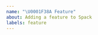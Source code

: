 ```yaml
---
name: "\U0001F38A Feature"
about: Adding a feature to Spack
labels: feature
---
```


<!-- Thank you for taking the time to contribute a core feature to Spack!

Please provide a description of the feature you are contributing.

If you or someone else has requested this feature in an issue that you know of, please link it here by putting "Fixes #<issue-number>" in the PR description.-->
